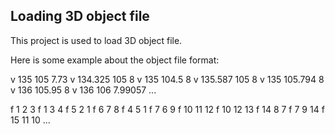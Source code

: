 ## Loading 3D object file 

This project is used to load 3D object file. 

Here is some example about the object file format:

v 135 105 7.73 
v 134.325 105 8 
v 135 104.5 8 
v 135.587 105 8 
v 135 105.794 8 
v 136 105.95 8 
v 136 106 7.99057
...

f 1 2 3 
f 1 3 4 
f 5 2 1 
f 6 7 8 
f 4 5 1 
f 7 6 9 
f 10 11 12 
f 10 12 13 
f 14 8 7 
f 7 9 14 
f 15 11 10 
...

